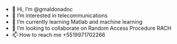 - 👋 Hi, I’m @gmaldonadoc
- 👀 I’m interested in telecommunications
- 🌱 I’m currently learning Matlab and machine learning
- 💞️ I’m looking to collaborate on Random Access Procedure RACH
- 📫 How to reach me +5519971702266

<!---
gmaldonadoc/gmaldonadoc is a ✨ special ✨ repository because its `README.md` (this file) appears on your GitHub profile.
You can click the Preview link to take a look at your changes.
--->
